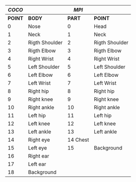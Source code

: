 |       *COCO*        ||      *MPI*     ||
|---|---|---|---|
|**POINT**|**BODY**|**PART**|**POINT**|**BODY**|**PART**|
|0  |Nose | 0 | Head |
|1	|Neck |	1 | Neck |
|2  |Rigth Shoulder | 2 | Rigth Shoulder |
|3	|Rigth Elbow | 3 | Rigth Elbow |
|4	|Right Wrist | 4 | Right Wrist |
|5	|Left Shoulder | 5 | Left Shoulder |
|6	|Left Elbow | 6 | Left Elbow |
|7	|Left Wrist | 7 | Left Wrist |
|8	|Right hip | 8 |Right hip |
|9	|Right knee | 9 | Right knee |
|10	|Right ankle | 10 | Right ankle |
|11	|Left hip |	11 |Left hip
12	|Left knee | 12 | Left knee |
|13	|Left ankle | 13 | Left ankle |
|14	|Right eye | 14 Chest |
|15	|Left eye |	15 | Background |
|16	|Right ear | | |
|17	|Left ear | | |	
|18	|Background | | |
			
